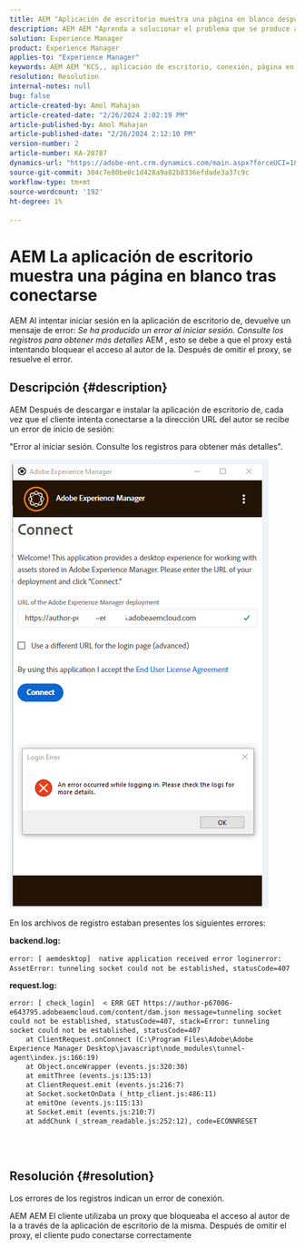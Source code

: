 ```yaml
---
title: AEM "Aplicación de escritorio muestra una página en blanco después de conectarse"
description: AEM AEM "Aprenda a solucionar el problema que se produce al intentar conectarse a la aplicación de escritorio, cuando el autor devuelve un error de inicio de sesión en la aplicación de escritorio de. Intente omitir el proxy".
solution: Experience Manager
product: Experience Manager
applies-to: "Experience Manager"
keywords: AEM AEM "KCS,, aplicación de escritorio, conexión, página en blanco, error de conexión"
resolution: Resolution
internal-notes: null
bug: false
article-created-by: Amol Mahajan
article-created-date: "2/26/2024 2:02:19 PM"
article-published-by: Amol Mahajan
article-published-date: "2/26/2024 2:12:10 PM"
version-number: 2
article-number: KA-20787
dynamics-url: "https://adobe-ent.crm.dynamics.com/main.aspx?forceUCI=1&pagetype=entityrecord&etn=knowledgearticle&id=263723a1-afd4-ee11-9079-6045bd006793"
source-git-commit: 304c7e80be0c1d428a9a82b8336efdade3a37c9c
workflow-type: tm+mt
source-wordcount: '192'
ht-degree: 1%

---
```


# AEM La aplicación de escritorio muestra una página en blanco tras conectarse


AEM Al intentar iniciar sesión en la aplicación de escritorio de, devuelve un mensaje de error: *Se ha producido un error al iniciar sesión. Consulte los registros para obtener más detalles* AEM , esto se debe a que el proxy está intentando bloquear el acceso al autor de la. Después de omitir el proxy, se resuelve el error.

## Descripción {#description}


AEM Después de descargar e instalar la aplicación de escritorio de, cada vez que el cliente intenta conectarse a la dirección URL del autor se recibe un error de inicio de sesión:

&quot;Error al iniciar sesión. Consulte los registros para obtener más detalles&quot;.

![](assets/___273723a1-afd4-ee11-9079-6045bd006793___.png)

En los archivos de registro estaban presentes los siguientes errores:

<b>backend.log:</b>

`error: [ aemdesktop]  native application received error loginerror: AssetError: tunneling socket could not be established, statusCode=407`

<b>request.log:</b>




```
error: [ check_login]  < ERR GET https://author-p67006-e643795.adobeaemcloud.com/content/dam.json message=tunneling socket could not be established, statusCode=407, stack=Error: tunneling socket could not be established, statusCode=407
    at ClientRequest.onConnect (C:\Program Files\Adobe\Adobe Experience Manager Desktop\javascript\node_modules\tunnel-agent\index.js:166:19)
    at Object.onceWrapper (events.js:320:30)
    at emitThree (events.js:135:13)
    at ClientRequest.emit (events.js:216:7)
    at Socket.socketOnData (_http_client.js:486:11)
    at emitOne (events.js:115:13)
    at Socket.emit (events.js:210:7)
    at addChunk (_stream_readable.js:252:12), code=ECONNRESET
```


<br> 

## Resolución {#resolution}


Los errores de los registros indican un error de conexión.

AEM AEM El cliente utilizaba un proxy que bloqueaba el acceso al autor de la a través de la aplicación de escritorio de la misma. Después de omitir el proxy, el cliente pudo conectarse correctamente
